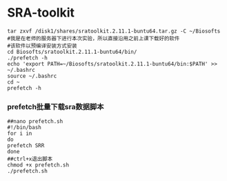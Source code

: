 # SRA-toolkit
```
tar zxvf /disk1/shares/sratoolkit.2.11.1-buntu64.tar.gz -C ~/Biosofts
#我是在老师的服务器下进行本次实验，所以直接沿用之前上课下载好的软件
#该软件以预编译安装方式安装
cd Biosofts/sratoolkit.2.11.1-buntu64/bin/
./prefetch -h
echo 'export PATH=~/Biosofts/sratoolkit.2.11.1-buntu64/bin:$PATH' >> ~/.bashrc
source ~/.bashrc
cd ~
prefetch -h
```
### prefetch批量下载sra数据脚本
```
##nano prefetch.sh
#!/bin/bash
for i in 
do
prefetch SRR
done
##ctrl+x退出脚本
chmod +x prefetch.sh
./prefetch.sh
```

<!--stackedit_data:
eyJoaXN0b3J5IjpbLTIwNzU0NDQ0MjldfQ==
-->